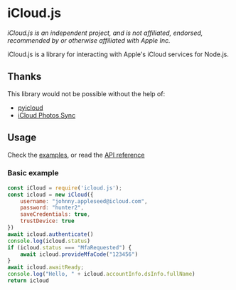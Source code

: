 # iCloud.js
*iCloud.js is an independent project, and is not affiliated, endorsed, recommended by or otherwise affiliated with Apple Inc.*

iCloud.js is a library for interacting with Apple's iCloud services for Node.js.

## Thanks

This library would not be possible without the help of:

 - [pyicloud](https://github.com/picklepete/pyicloud)
 - [iCloud Photos Sync](https://github.com/steilerDev/icloud-photos-sync)


## Usage

Check the [examples](https://github.com/foxt/icloud.js/tree/master/test), or read the [API reference](https://foxt.dev/icloud.js)

### Basic example

```js
const iCloud = require('icloud.js');
const icloud = new iCloud({
    username: "johnny.appleseed@icloud.com",
    password: "hunter2",
    saveCredentials: true,
    trustDevice: true
})
await icloud.authenticate()
console.log(icloud.status)
if (icloud.status === "MfaRequested") {
    await icloud.provideMfaCode("123456")
}
await icloud.awaitReady;
console.log("Hello, " + icloud.accountInfo.dsInfo.fullName)
return icloud
```

